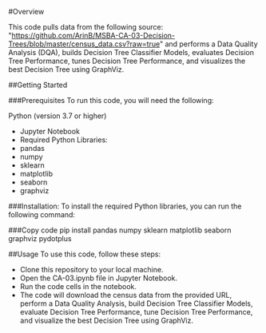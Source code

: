 #Overview

This code pulls data from the following source: "https://github.com/ArinB/MSBA-CA-03-Decision-Trees/blob/master/census_data.csv?raw=true" and performs a Data Quality Analysis (DQA), builds Decision Tree Classifier Models, evaluates Decision Tree Performance, tunes Decision Tree Performance, and visualizes the best Decision Tree using GraphViz.

##Getting Started

###Prerequisites
To run this code, you will need the following:

Python (version 3.7 or higher)
- Jupyter Notebook
- Required Python Libraries:
- pandas
- numpy
- sklearn
- matplotlib
- seaborn
- graphviz

###Installation: 
To install the required Python libraries, you can run the following command:

###Copy code
pip install pandas numpy sklearn matplotlib seaborn graphviz pydotplus

##Usage
To use this code, follow these steps:

- Clone this repository to your local machine.
- Open the CA-03.ipynb file in Jupyter Notebook.
- Run the code cells in the notebook.
- The code will download the census data from the provided URL, perform a Data Quality Analysis, build Decision Tree Classifier Models, evaluate Decision Tree Performance, tune Decision Tree Performance, and visualize the best Decision Tree using GraphViz.

